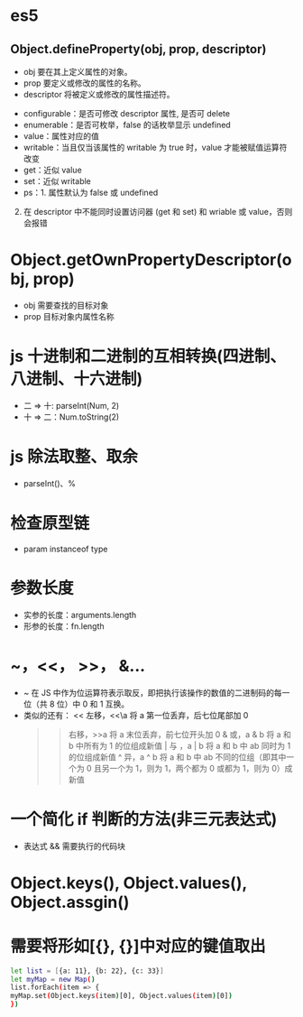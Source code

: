 # es5

## Object.defineProperty(obj, prop, descriptor)

-   obj 要在其上定义属性的对象。
-   prop 要定义或修改的属性的名称。
-   descriptor 将被定义或修改的属性描述符。

*   configurable：是否可修改 descriptor 属性, 是否可 delete
*   enumerable：是否可枚举，false 的话枚举显示 undefined
*   value：属性对应的值
*   writable：当且仅当该属性的 writable 为 true 时，value 才能被赋值运算符改变
*   get：近似 value
*   set：近似 writable
*   ps：1. 属性默认为 false 或 undefined

2. 在 descriptor 中不能同时设置访问器 (get 和 set) 和 wriable 或 value，否则会报错

# Object.getOwnPropertyDescriptor(obj, prop)

-   obj 需要查找的目标对象
-   prop 目标对象内属性名称

# js 十进制和二进制的互相转换(四进制、八进制、十六进制)

-   二 => 十: parseInt(Num, 2)
-   十 => 二：Num.toString(2)

# js 除法取整、取余

-   parseInt()、%

# 检查原型链

-   param instanceof type

# 参数长度

-   实参的长度：arguments.length
-   形参的长度：fn.length

# ~，<<， >>， &...

-   ~ 在 JS 中作为位运算符表示取反，即把执行该操作的数值的二进制码的每一位（共 8 位）中 0 和 1 互换。
-   类似的还有：
    << 左移，<<\a 将 a 第一位丢弃，后七位尾部加 0
    >> 右移，>>a 将 a 末位丢弃，前七位开头加 0
    >> & 或，a & b 将 a 和 b 中所有为 1 的位组成新值
    >> | 与 ，a | b 将 a 和 b 中 ab 同时为 1 的位组成新值
    >> ^ 异，a ^ b 将 a 和 b 中 ab 不同的位组（即其中一个为 0 且另一个为 1，则为 1，两个都为 0 或都为 1，则为 0）成新值

# 一个简化 if 判断的方法(非三元表达式)

-   表达式 && 需要执行的代码块

# Object.keys(), Object.values(), Object.assgin()

# 需要将形如[{}, {}]中对应的键值取出
```bash
let list = [{a: 11}, {b: 22}, {c: 33}]
let myMap = new Map()
list.forEach(item => {
myMap.set(Object.keys(item)[0], Object.values(item)[0])
})
```